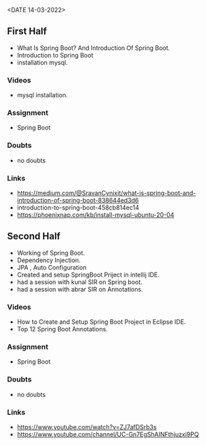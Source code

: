 <DATE 14-03-2022>

## First Half
- What Is Spring Boot? And Introduction Of Spring Boot.
- Introduction to Spring Boot
- installation mysql.

### Videos
- mysql installation.
### Assignment 

- Spring Boot <In-progress>

### Doubts
- no doubts
### Links
- https://medium.com/@SravanCynixit/what-is-spring-boot-and-introduction-of-spring-boot-838644ed3d6
- introduction-to-spring-boot-458cb814ec14
- https://phoenixnap.com/kb/install-mysql-ubuntu-20-04

## Second Half
- Working of Spring Boot.
- Dependency Injection.
- JPA , Auto Configuration
- Created and setup SpringBoot Priject in intellij IDE.
- had a session with kunal SIR on Spring boot.
- had a session with abrar SIR on Annotations.

### Videos
- How to Create and Setup Spring Boot Project in Eclipse IDE.<completed>
- Top 12 Spring Boot Annotations.<completed>

### Assignment 
- Spring Boot <In-progress>

### Doubts
- no doubts
### Links
- https://www.youtube.com/watch?v=ZJ7afDSrb3s
- https://www.youtube.com/channel/UC-Gn7EgShAINFthjuzxi9PQ
